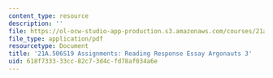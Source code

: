 ```yaml
---
content_type: resource
description: ''
file: https://ol-ocw-studio-app-production.s3.amazonaws.com/courses/21a-506-the-anthropology-of-politics-persuasion-and-power-spring-2019/618f733333cc82c73d4cfd78af034a6e_MIT21A_506S19_Sec1Mod2Respons3.pdf
file_type: application/pdf
resourcetype: Document
title: '21A.506S19 Assignments: Reading Response Essay Argonauts 3'
uid: 618f7333-33cc-82c7-3d4c-fd78af034a6e
---
```

